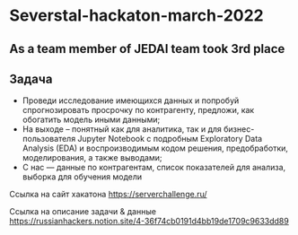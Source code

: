 # Severstal-hackaton-march-2022
## As a team member of JEDAI team took 3rd place


## **Задача**

- Проведи исследование имеющихся данных и попробуй спрогнозировать просрочку по контрагенту, предложи, как обогатить модель иными данными;
- На выходе – понятный как для аналитика, так и для бизнес-пользователя Jupyter Notebook с подробным Exploratory Data Analysis (EDA) и воспроизводимым кодом решения, предобработки, моделирования, а также выводами;
- С нас — данные по контрагентам, список показателей для анализа, выборка для обучения модели


Ссылка на сайт хакатона
https://serverchallenge.ru/ 

Ссылка на описание задачи & данные
https://russianhackers.notion.site/4-36f74cb0191d4bb19de1709c9633dd89
